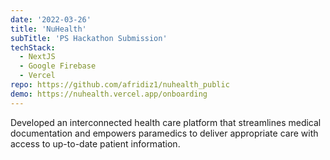 ```yaml
---
date: '2022-03-26'
title: 'NuHealth'
subTitle: 'PS Hackathon Submission'
techStack:
  - NextJS
  - Google Firebase
  - Vercel
repo: https://github.com/afridiz1/nuhealth_public
demo: https://nuhealth.vercel.app/onboarding
---
```

Developed an interconnected health care platform that streamlines medical documentation and empowers paramedics to deliver appropriate care with access to up-to-date patient information.